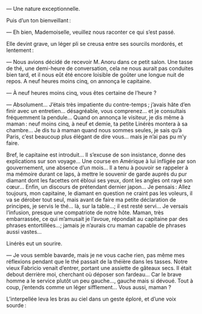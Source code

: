 — Une nature exceptionnelle.

Puis d’un ton bienveillant :

— Eh bien, Mademoiselle, veuillez nous raconter ce qui s’est passé.

Elle devint grave, un léger pli se creusa entre ses sourcils mordorés, et
lentement :

— Nous avions décidé de recevoir M. Anoru dans ce petit salon. Une tasse de thé, une demi-heure de conversation, cela ne nous aurait pas conduites bien tard, et il nous eût été encore loisible de goûter une longue nuit de repos. A
neuf heures moins cinq, on annonça le capitaine.

— À neuf heures moins cinq, vous êtes certaine de l’heure ?

— Absolument… J’étais très impatiente du contre-temps ; j’avais hâte d’en
finir avec un entretien… désagréable, vous comprenez… et je consultais
fréquemment la pendule… Quand on annonça le visiteur, je dis même à maman :
neuf moins cinq, à neuf et demie, ta petite Linérès montera à sa chambre…
Je dis tu à maman quand nous sommes seules, je sais qu’à Paris, c’est beaucoup
plus élégant de dire vous… mais je n’ai pas pu m’y faire.

Bref, le capitaine est introduit… Il s’excuse de son insistance, donne
des explications sur son voyage… Une course en Amérique à lui infligée par
son gouvernement, une absence d’un mois… Il a tenu à pouvoir se rappeler
à ma mémoire durant ce laps, à mettre le souvenir de garde auprés du pur
diamant dont les facettes ont ébloui ses yeux, dont les angles ont rayé son
cœur… Enfin, un discours de prétendant dernier japon… Je pensais : Allez
toujours, mon capitaine, le diamant en question ne craint pas les voleurs, il
va se dérober tout seul, mais avant de faire ma petite déclaration de
principes, je servis le thé… là, sur la table…; il est resté servi… Je
versais l’infusion, presque une compatriote de notre hôte. Maman, très
embarrassée, ce qui m’amusait je l’avoue, répondait au capitaine par des
phrases entortillées…; jamais je n’aurais cru maman capable de phrases aussi
vastes…

Linérès eut un sourire.

— Je vous semble bavarde, mais je ne vous cache rien, pas même mes
réflexions pendant que le thé passait de la théière dans les tasses. Notre
vieux Fabricio venait d’entrer, portant une assiette de gâteaux secs. Il
était debout derrière moi, cherchant où déposer son fardeau… Car le brave
homme a le service plutôt un peu gauche…, gauche mais si dévoué. Tout à
coup, j’entends comme un léger sifflement… Vous aussi, maman ?

L’interpellée leva les bras au ciel dans un geste éploré, et d’une voix sourde :
